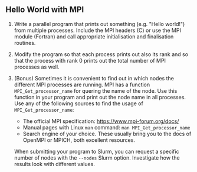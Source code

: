 ## Hello World with MPI

1. Write a parallel program that prints out something (e.g. "Hello
   world!") from multiple processes. Include the MPI headers (C) or use the
   MPI module (Fortran) and call appropriate initialisation and finalisation
   routines.

2. Modify the program so that each process prints out also its rank and so
   that the process with rank 0 prints out the total number of MPI processes
   as well.

3. (Bonus) Sometimes it is convenient to find out in which nodes the different MPI
   processes are running. MPI has a function `MPI_Get_processor_name` for quering the
   name of the node. Use this function in your program and print out the node name in all processes.
   Use any of the following sources to find the usage of `MPI_Get_processor_name`:

   - The official MPI specification: https://www.mpi-forum.org/docs/
   - Manual pages with Linux `man` command: `man MPI_Get_processor_name`
   - Search engine of your choice. These usually bring you to the docs of OpenMPI or MPICH, both excellent resources.

   When submitting your program to Slurm, you can request a specific number of nodes with the `--nodes` Slurm option.
   Investigate how the results look with different values.
